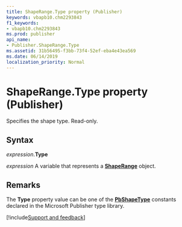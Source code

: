 ```yaml
---
title: ShapeRange.Type property (Publisher)
keywords: vbapb10.chm2293843
f1_keywords:
- vbapb10.chm2293843
ms.prod: publisher
api_name:
- Publisher.ShapeRange.Type
ms.assetid: 31b56495-f3bb-73f4-52ef-eba4e43ea569
ms.date: 06/14/2019
localization_priority: Normal
---
```



# ShapeRange.Type property (Publisher)

Specifies the shape type. Read-only.


## Syntax

_expression_.**Type**

_expression_ A variable that represents a **[ShapeRange](Publisher.ShapeRange.md)** object.


## Remarks

The **Type** property value can be one of the **[PbShapeType](Publisher.PbShapeType.md)** constants declared in the Microsoft Publisher type library.


[!include[Support and feedback](~/includes/feedback-boilerplate.md)]